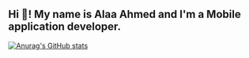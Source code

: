 ## Hi 👋! My name is Alaa Ahmed and I'm a Mobile application developer.

[![Anurag's GitHub stats](https://github-readme-stats.vercel.app/api?username=Ala2Ahmed2)](https://github.com/Ala2Ahmed2/github-readme-stats)
